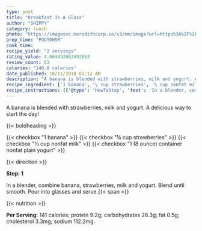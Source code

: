 ```yaml
---
type: post
title: "Breakfast In A Glass"
author: "SHIPPY"
category: lunch
photo: "https://imagesvc.meredithcorp.io/v3/mm/image?url=https%3A%2F%2Fimages.media-allrecipes.com%2Fuserphotos%2F837476.jpg"
prep_time: "P0DT0H5M"
cook_time: 
recipe_yield: "2 servings"
rating_value: 4.063492063492063
review_count: 63
calories: "140.8 calories"
date_published: 10/11/2018 01:12 AM
description: "A banana is blended with strawberries, milk and yogurt. A delicious way to start the day!"
recipe_ingredient: ['1 banana', '¼ cup strawberries', '⅓ cup nonfat milk', '1 (8 ounce) container nonfat plain yogurt']
recipe_instructions: [{'@type': 'HowToStep', 'text': 'In a blender, combine banana, strawberries, milk and yogurt. Blend until smooth. Pour into glasses and serve.\n'}]
---
```


A banana is blended with strawberries, milk and yogurt. A delicious way to start the day! 

{{< boldheading >}}

{{< checkbox "1  banana" >}}
{{< checkbox "¼ cup strawberries" >}}
{{< checkbox "⅓ cup nonfat milk" >}}
{{< checkbox "1 (8 ounce) container nonfat plain yogurt" >}}


{{< direction >}}

**Step: 1**

In a blender, combine banana, strawberries, milk and yogurt. Blend until smooth. Pour into glasses and serve.{{< span >}}

{{< nutrition >}}

**Per Serving:** 141 calories; protein 9.2g; carbohydrates 26.3g; fat 0.5g; cholesterol 3.3mg; sodium 112.2mg.